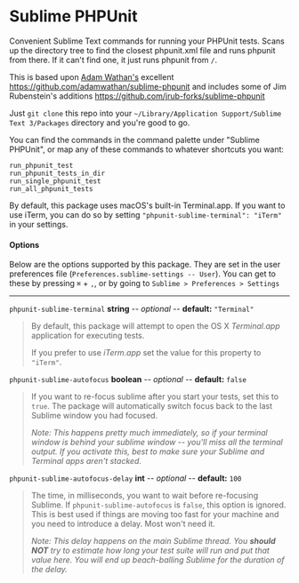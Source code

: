 # Sublime PHPUnit

Convenient Sublime Text commands for running your PHPUnit tests. Scans up the directory tree to find the closest phpunit.xml file and runs phpunit from there. If it can't find one, it just runs phpunit from `/`.

This is based upon [Adam Wathan's](https://adamwathan.me/) excellent https://github.com/adamwathan/sublime-phpunit and includes some of Jim Rubenstein's additions https://github.com/jrub-forks/sublime-phpunit

Just `git clone` this repo into your `~/Library/Application Support/Sublime Text 3/Packages` directory and you're good to go.

You can find the commands in the command palette under "Sublime PHPUnit", or map any of these commands to whatever shortcuts you want:

```
run_phpunit_test
run_phpunit_tests_in_dir
run_single_phpunit_test
run_all_phpunit_tests
```

By default, this package uses macOS's built-in Terminal.app. If you want to use iTerm, you can do so by setting `"phpunit-sublime-terminal": "iTerm"` in your settings.

#### Options

Below are the options supported by this package. They are set in the user preferences file (`Preferences.sublime-settings -- User`). You can get to these by pressing `⌘` + `,`, or by going to `Sublime > Preferences > Settings`

* * *


`phpunit-sublime-terminal` **string** -- *optional* -- **default:** `"Terminal"`

> By default, this package will attempt to open the OS X *Terminal.app* application for executing tests.
> 
> If you prefer to use *iTerm.app* set the value for this property to `"iTerm"`.



`phpunit-sublime-autofocus` **boolean** -- *optional* -- **default:** `false`

> If you want to re-focus sublime after you start your tests, set this to `true`. The package will automatically switch focus back to the last Sublime window you had focused.
>
> *Note: This happens pretty much immediately, so if your terminal window is behind your sublime window -- you'll miss all the terminal output. If you activate this, best to make sure your Sublime and Terminal apps aren't stacked.*



`phpunit-sublime-autofocus-delay` **int** -- *optional* -- **default:** `100`

> The time, in milliseconds, you want to wait before re-focusing Sublime. If `phpunit-sublime-autofocus` is `false`, this option is ignored. This is best used if things are moving too fast for your machine and you need to introduce a delay. Most won't need it.
>
>*Note: This delay happens on the main Sublime thread. You **should NOT** try to estimate how long your test suite will run and put that value here. You will end up beach-balling Sublime for the duration of the delay.*
